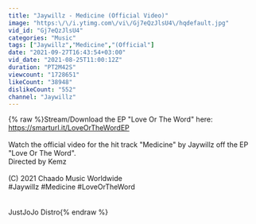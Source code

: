 ```yaml
---
title: "Jaywillz - Medicine (Official Video)"
image: "https:\/\/i.ytimg.com\/vi\/Gj7eQzJlsU4\/hqdefault.jpg"
vid_id: "Gj7eQzJlsU4"
categories: "Music"
tags: ["Jaywillz","Medicine","(Official"]
date: "2021-09-27T16:43:54+03:00"
vid_date: "2021-08-25T11:00:12Z"
duration: "PT2M42S"
viewcount: "1728651"
likeCount: "38948"
dislikeCount: "552"
channel: "Jaywillz"
---
```

{% raw %}Stream/Download the EP &quot;Love Or The Word&quot; here: <a rel="nofollow" target="blank" href="https://smarturl.it/LoveOrTheWordEP">https://smarturl.it/LoveOrTheWordEP</a><br /><br />Watch the official video for the hit track &quot;Medicine&quot; by Jaywillz off the EP &quot;Love Or The Word&quot;. <br />Directed by Kemz<br /><br />(C) 2021 Chaado Music Worldwide<br />#Jaywillz #Medicine #LoveOrTheWord<br /><br /><br />JustJoJo Distro{% endraw %}
